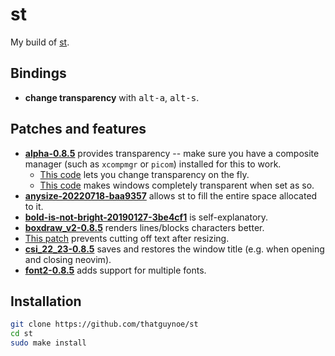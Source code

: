 # st

My build of [st](https://st.suckless.org/).

## Bindings

* **change transparency** with <kbd>alt-a</kbd>, <kbd>alt-s</kbd>.

## Patches and features

* [**alpha-0.8.5**](https://st.suckless.org/patches/alpha/st-alpha-20220206-0.8.5.diff) provides transparency -- make sure you have a composite manager (such as `xcompmgr` or `picom`) installed for this to work.
    * [This code](https://github.com/LukeSmithxyz/st/commit/73a6020865607018f6442317e7f94fb5d54a7016) lets you change transparency on the fly.
    * [This code](https://github.com/LukeSmithxyz/st/commit/ffcacfa98d1774cfa98d960e8c5244a38d09447e) makes windows completely transparent when set as so.
* [**anysize-20220718-baa9357**](https://st.suckless.org/patches/anysize/st-anysize-20220718-baa9357.diff) allows st to fill the entire space allocated to it.
* [**bold-is-not-bright-20190127-3be4cf1**](https://st.suckless.org/patches/bold-is-not-bright/st-bold-is-not-bright-20190127-3be4cf1.diff) is self-explanatory.
* [**boxdraw_v2-0.8.5**](https://st.suckless.org/patches/boxdraw/st-boxdraw_v2-0.8.5.diff) renders lines/blocks characters better.
* [This patch](https://github.com/nimaipatel/st/blob/master/patches/7672445bab01cb4e861651dc540566ac22e25812.diff) prevents cutting off text after resizing.
* [**csi_22_23-0.8.5**](https://st.suckless.org/patches/csi_22_23/st-csi_22_23-0.8.5.diff) saves and restores the window title (e.g. when opening and closing neovim).
* [**font2-0.8.5**](https://st.suckless.org/patches/font2/st-font2-0.8.5.diff) adds support for multiple fonts.

## Installation

```sh
git clone https://github.com/thatguynoe/st
cd st
sudo make install
```
